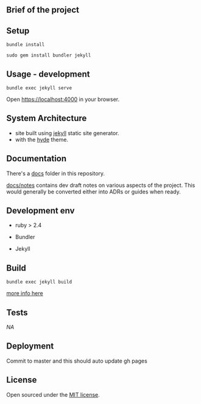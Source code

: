 ## Brief of the project
<!-- _One liner + link to confluence page_
_Screenshot of UI - optional_ -->

<!-- test -->

## Setup
<!-- _stack - optional_
_How to build and run the code/app_ -->

```
bundle install
```

```
sudo gem install bundler jekyll
```

## Usage - development
```
bundle exec jekyll serve
```

Open <https://localhost:4000> in your browser.


## System Architecture
<!-- _High level overview of system architecture_ -->

- site built using [jekyll](https://jekyllrb.com/) static site generator.
- with the [hyde](https://github.com/poole/hyde) theme.

 ## Documentation

There's a [docs](./docs) folder in this repository.

[docs/notes](./docs/notes) contains dev draft notes on various aspects of the project. This would generally be converted either into ADRs or guides when ready.
<!--
[docs/adr](./docs/adr) contains [Architecture Decision Record](https://github.com/joelparkerhenderson/architecture_decision_record).

> An architectural decision record (ADR) is a document that captures an important architectural decision made along with its context and consequences.

We are using [this template for ADR](https://gist.github.com/iaincollins/92923cc2c309c2751aea6f1b34b31d95) -->

## Development env
 <!-- _How to run the development environment_ -->

 - ruby > 2.4 
  <!-- (`brew install ruby`)  echo "export PATH=/usr/local/bin:$PATH" > ~/.profile-->
 - Bundler
  <!-- (`gem install bundler`)  && `bundle install`-->
- Jekyll

  <!-- https://stackoverflow.com/questions/38194032/how-to-update-ruby-version-2-0-0-to-the-latest-version-in-mac-osx-yosemite -->


<!-- _Coding style convention ref optional, eg which linter to use_ -->

<!-- _Linting, github pre-push hook - optional_ -->

## Build
<!-- _How to run build_ -->
```
bundle exec jekyll build
```
[more info here](https://jekyllrb.com/docs/usage/)

## Tests
<!-- _How to carry out tests_ -->

_NA_

## Deployment
<!-- _How to deploy the code/app into test/staging/production_ -->

Commit to master and this should auto update gh pages


## License

Open sourced under the [MIT license](LICENSE.md).
